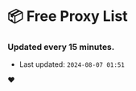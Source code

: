 # :package: Free Proxy List
### Updated every 15 minutes.

- Last updated: `2024-08-07 01:51`

:heart:
